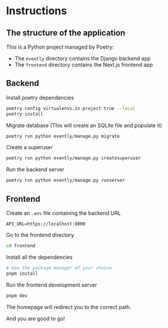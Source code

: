 # Instructions

## The structure of the application

This is a Python project managed by Poetry:
- The `evently` directory contains the Django backend app
- The `frontend` directory contains the Next.js frontend app

## Backend

Install poetry dependencies

```bash
poetry config virtualenvs.in-project true --local
poetry install
```

Migrate database (This will create an SQLite file and populate it)

```bash
poetry run python evently/manage.py migrate
```

Create a superuser

```bash
poetry run python evently/manage.py createsuperuser
```

Run the backend server

```bash
poetry run python evently/manage.py runserver
```

## Frontend

Create an `.env` file containing the backend URL

```
API_URL=https://localhost:8000
```

Go to the frontend directory

```bash
cd frontend
```

Install all the dependencies

```bash
# Use the package manager of your choice
pnpm install
```

Run the frontend development server

```bash
pnpm dev
```

The homepage will redirect you to the correct path.

And you are good to go!

